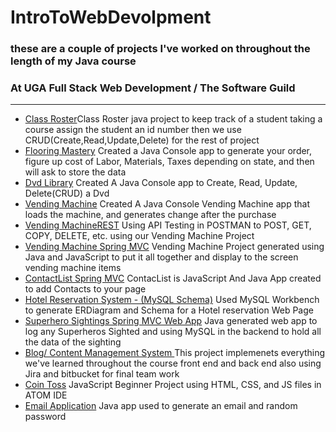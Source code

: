 # IntroToWebDevolpment
### these are a couple of projects I've worked on throughout the length of my Java course
### At UGA Full Stack Web Development / The Software Guild
---
*   [Class Roster](https://github.com/Raulito1/IntroToWebDevolpment/tree/master/ClassRoster/ClassRoster)Class Roster java project to keep track of a student taking a course assign the student an id number then we use CRUD(Create,Read,Update,Delete) for the rest of project
*   [Flooring Mastery](https://github.com/Raulito1/IntroToWebDevolpment/tree/master/AdvancedJava) Created a Java Console app to generate your order, figure up cost of Labor, Materials, Taxes depending on state, and then will ask to store the data
*   [Dvd Library](https://github.com/Raulito1/IntroToWebDevolpment/tree/master/MileStone2-Assignment/DvdLibrary/DvdLibrary) Created A Java Console app  to Create, Read, Update, Delete(CRUD) a Dvd 
*   [Vending Machine](https://github.com/Raulito1/IntroToWebDevolpment/tree/master/MileStone3-Assignment/VendingMachine) Created A Java Console Vending Machine app that loads the machine, and generates change after the purchase 
*   [Vending MachineREST](https://github.com/Raulito1/IntroToWebDevolpment/tree/master/MileStone3-Assignment/VendingMachineREST) Using  API Testing in POSTMAN to POST, GET, COPY, DELETE, etc. using our Vending Machine Project
*   [Vending Machine Spring MVC](https://github.com/Raulito1/IntroToWebDevolpment/tree/master/MileStone3-Assignment/VendingMachine%20Spring%20MVC/VendingMachineSpring) Vending Machine Project generated using Java and JavaScript to put it all together and display to the screen vending machine items
*   [ContactList Spring MVC](https://github.com/Raulito1/IntroToWebDevolpment/tree/master/ContactListSpring%20MVC/ContactListSpringMVC) ContacList is JavaScript And Java App created to add Contacts to your page
*   [Hotel Reservation System - (MySQL Schema)](https://github.com/Raulito1/IntroToWebDevolpment/tree/master/Hotel%20Reservation%20MySQL%20Schema) Used MySQL Workbench to generate ERDiagram and Schema for a Hotel reservation Web Page
*   [Superhero Sightings Spring MVC Web App](https://github.com/Raulito1/IntroToWebDevolpment/tree/master/Superhero%20Sightings)
 Java generated web app to log any Superheros Sighted and using MySQL in the backend to hold all the data of the sighting
*   [Blog/ Content Management System ](https://github.com/Raulito1/IntroToWebDevolpment/tree/master/TheBlogProject)
    This project implemenets everything 
    we've learned throughout the course front end and back end also 
    using Jira and bitbucket for final team work 
* [Coin Toss](https://github.com/Raulito1/IntroToWebDevolpment/tree/master/JavaScript%20Projects/CoinToss) JavaScript Beginner Project using HTML, CSS, and JS files in ATOM IDE
* [Email Application](https://github.com/Raulito1/IntroToWebDevolpment/tree/master/Email%20Application/EmailApplication) Java app used to generate an email and random password
    
